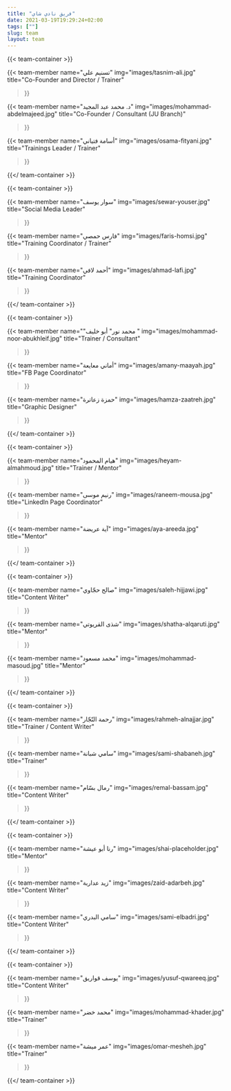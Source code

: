 ```yaml
---
title: "فريق نادي شاي"
date: 2021-03-19T19:29:24+02:00
tags: [""]
slug: team
layout: team
---
```


{{< team-container >}}

{{< team-member
    name="تسنيم علي"
    img="images/tasnim-ali.jpg"
    title="Co-Founder and Director / Trainer"
>}}

{{< team-member
    name="د. محمد عبد المجيد"
    img="images/mohammad-abdelmajeed.jpg"
    title="Co-Founder / Consultant (JU Branch)"
>}}

{{< team-member
    name="أسامة فتياني"
    img="images/osama-fityani.jpg"
    title="Trainings Leader / Trainer"
>}}

{{</ team-container >}}



{{< team-container >}}

{{< team-member
    name="سوار يوسف"
    img="images/sewar-youser.jpg"
    title="Social Media Leader"
>}}

{{< team-member
    name="فارس حمصي"
    img="images/faris-homsi.jpg"
    title="Training Coordinator / Trainer"
>}}

{{< team-member
    name="أحمد لافي"
    img="images/ahmad-lafi.jpg"
    title="Training Coordinator"
>}}

{{</ team-container >}}



{{< team-container >}}

{{< team-member
    name="\"محمد نور\" أبو خليف "
    img="images/mohammad-noor-abukhleif.jpg"
    title="Trainer / Consultant"
>}}

{{< team-member
    name="أماني معايعة"
    img="images/amany-maayah.jpg"
    title="FB Page Coordinator"
>}}


{{< team-member
    name="حمزة زعاترة"
    img="images/hamza-zaatreh.jpg"
    title="Graphic Designer"
>}}

{{</ team-container >}}

{{< team-container >}}

{{< team-member
    name="هيام المحمود"
    img="images/heyam-almahmoud.jpg"
    title="Trainer / Mentor"
>}}

{{< team-member
    name="رنيم موسى"
    img="images/raneem-mousa.jpg"
    title="LinkedIn Page Coordinator"
>}}


{{< team-member
    name="آية عريضة"
    img="images/aya-areeda.jpg"
    title="Mentor"
>}}

{{</ team-container >}}

{{< team-container >}}

{{< team-member
    name="صالح حجّاوي"
    img="images/saleh-hijjawi.jpg"
    title="Content Writer"
>}}

{{< team-member
    name="شذى القريوتي"
    img="images/shatha-alqaruti.jpg"
    title="Mentor"
>}}


{{< team-member
    name="محمد مسعود"
    img="images/mohammad-masoud.jpg"
    title="Mentor"
>}}

{{</ team-container >}}

{{< team-container >}}

{{< team-member
    name="رحمة النّجّار"
    img="images/rahmeh-alnajjar.jpg"
    title="Trainer / Content Writer"
>}}

{{< team-member
    name="سامي شبانة"
    img="images/sami-shabaneh.jpg"
    title="Trainer"
>}}


{{< team-member
    name="رمال بسّام"
    img="images/remal-bassam.jpg"
    title="Content Writer"
>}}

{{</ team-container >}}


{{< team-container >}}

{{< team-member
    name="رنا أبو عيشة"
    img="images/shai-placeholder.jpg"
    title="Mentor"
>}}

{{< team-member
    name="زيد عداربة"
    img="images/zaid-adarbeh.jpg"
    title="Content Writer"
>}}


{{< team-member
    name="سامي البدري"
    img="images/sami-elbadri.jpg"
    title="Content Writer"
>}}

{{</ team-container >}}

{{< team-container >}}

{{< team-member
    name="يوسف قواريق"
    img="images/yusuf-qwareeq.jpg"
    title="Content Writer"
>}}

{{< team-member
    name="محمد خضر"
    img="images/mohammad-khader.jpg"
    title="Trainer"
>}}


{{< team-member
    name="عمر ميشة"
    img="images/omar-mesheh.jpg"
    title="Trainer"
>}}

{{</ team-container >}}
